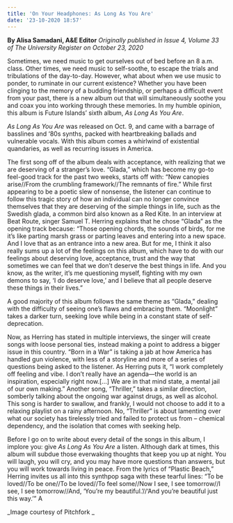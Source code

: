```yaml
---
title: 'On Your Headphones: As Long As You Are'
date: '23-10-2020 18:57'
---
```


**By Alisa Samadani, A&E Editor** _Originally published in Issue 4, Volume 33 of The University Register on October 23, 2020_

Sometimes, we need music to get ourselves out of bed before an 8 a.m. class. Other times, we need music to self-soothe, to escape the trials and tribulations of the day-to-day. However, what about when we use music to ponder, to ruminate in our current existence? Whether you have been clinging to the memory of a budding friendship, or perhaps a difficult event from your past, there is a new album out that will simultaneously soothe you and coax you into working through these memories. In my humble opinion, this album is Future Islands’ sixth album, _As Long As You Are_. 

_As Long As You Are_ was released on Oct. 9, and came with a barrage of basslines and ‘80s synths, packed with heartbreaking ballads and vulnerable vocals. With this album comes a whirlwind of existential quandaries, as well as recurring issues in America.

The first song off of the album deals with acceptance, with realizing that we are deserving of a stranger’s love. “Glada,” which has become my go-to feel-good track for the past two weeks, starts off with: “New canopies arise//From the crumbling framework//The remnants of fire.” While first appearing to be a poetic slew of nonsense, the listener can continue to follow this tragic story of how an individual can no longer convince themselves that they are deserving of the simple things in life, such as the Swedish glada, a common bird also known as a Red Kite.
In an interview at Beat Route, singer Samuel T. Herring explains that he chose “Glada” as the opening track because: 
“Those opening chords, the sounds of birds, for me it’s like parting marsh grass or parting leaves and entering into a new space. And I love that as an entrance into a new area. But for me, I think it also really sums up a lot of the feelings on this album, which have to do with our feelings about deserving love, acceptance, trust and the way that sometimes we can feel that we don’t deserve the best things in life. And you know, as the writer, it’s me questioning myself, fighting with my own demons to say, ‘I do deserve love,’ and I believe that all people deserve these things in their lives.”

A good majority of this album follows the same theme as “Glada,” dealing with the difficulty of seeing one’s flaws and embracing them. “Moonlight” takes a darker turn, seeking love while being in a constant state of self-deprecation. 

Now, as Herring has stated in multiple interviews, the singer will create songs with loose personal ties, instead making a  point to address a bigger issue in this country. “Born in a War” is taking a jab at how America has handled gun violence, with less of a storyline and more of a series of questions being asked to the listener. As Herring puts it, “I work completely off feeling and vibe. I don’t really have an agenda—the world is an inspiration, especially right now.[...] We are in that mind state, a mental jail of our own making.” Another song, “Thriller,” takes a similar direction, somberly talking about the ongoing war against drugs, as well as alcohol. This song is harder to swallow, and frankly, I would not choose to add it to a relaxing playlist on a rainy afternoon. No, “Thriller” is about lamenting over what our society has tirelessly tried and failed to protect us from – chemical dependency, and the isolation that comes with seeking help.

Before I go on to write about every detail of the songs in this album, I implore you: give _As Long As You Are_ a listen. Although dark at times, this album will subdue those everwaking thoughts that keep you up at night. You will laugh, you will cry, and you may have more questions than answers, but you will work towards living in peace. From the lyrics of “Plastic Beach,” Herring invites us all into this synthpop saga with these tearful lines: “To be loved//To be one//To be loved//To feel some//Now I see, I see tomorrow//I see, I see tomorrow//And, ‘You’re my beautiful.’//‘And you’re beautiful just this way.’” A

_Image courtesy of Pitchfork
_
